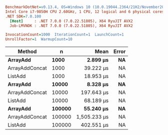 ``` ini

BenchmarkDotNet=v0.13.4, OS=Windows 10 (10.0.19044.2364/21H2/November2021Update)
Intel Core i7-9850H CPU 2.60GHz, 1 CPU, 12 logical and 6 physical cores
.NET SDK=7.0.100
  [Host]     : .NET 7.0.0 (7.0.22.51805), X64 RyuJIT AVX2
  Job-LMVNOK : .NET 7.0.0 (7.0.22.51805), X64 RyuJIT AVX2

InvocationCount=1000  IterationCount=1  LaunchCount=1  
UnrollFactor=1  WarmupCount=10  

```
|         Method |      n |         Mean | Error |
|--------------- |------- |-------------:|------:|
|       **ArrayAdd** |   **1000** |     **2.899 μs** |    **NA** |
| ArrayAddConcat |   1000 |    39.222 μs |    NA |
|        ListAdd |   1000 |    18.953 μs |    NA |
|       **ArrayAdd** |  **10000** |     **8.328 μs** |    **NA** |
| ArrayAddConcat |  10000 |   197.643 μs |    NA |
|        ListAdd |  10000 |    68.189 μs |    NA |
|       **ArrayAdd** | **100000** |    **55.240 μs** |    **NA** |
| ArrayAddConcat | 100000 | 1,505.233 μs |    NA |
|        ListAdd | 100000 |   402.551 μs |    NA |

